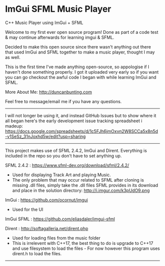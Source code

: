 # ImGui SFML Music Player
C++ Music Player using ImGui + SFML

Welcome to my first ever open source program! Done as part of a code test & may continue afterwards for learning imgui & SFML.

Decided to make this open source since there wasn't anything out there that used ImGui and SFML together to make a music player, thought I may as well.

This is the first time I've made anything open-source, so appologise if I haven't done something properly. I got it uploaded very early so if you want you can go checkout the awful code I began with while learning ImGui and SFML.

More About Me: http://duncanbunting.com

Feel free to message/email me if you have any questions.

---

I will not longer be using it, and instead GitHub Issues but to show where it all began here's the early development issue tracking spreadsheet i madeup: https://docs.google.com/spreadsheets/d/1c5FJh6jmOxvn2W8SCCa5x8n5d-v1SeSz_31nJoxhd5w/edit?usp=sharing

---

This project makes use of SFML 2.4.2, ImGui and Dirent. Everything is included in the repo so you don't have to set anything up.

SFML 2.4.2 : https://www.sfml-dev.org/download/sfml/2.4.2/
- Used for displaying Track Art and playing Music.
- The only problem that may occur related to SFML after cloning is missing .dll files, simply take the .dll files SFML provides in its download and place in the solution directory: http://i.imgur.com/k3pUdO9.png

ImGui : https://github.com/ocornut/imgui
- Used for the UI

ImGui SFML : https://github.com/eliasdaler/imgui-sfml


Dirent : http://softagalleria.net/dirent.php
- Used for loading files from the music folder
- This is irrelevent with C++17, the best thing to do is upgrade to C++17 and use filesystem to load the files - For now however this program uses dirent.h to load the files.

---